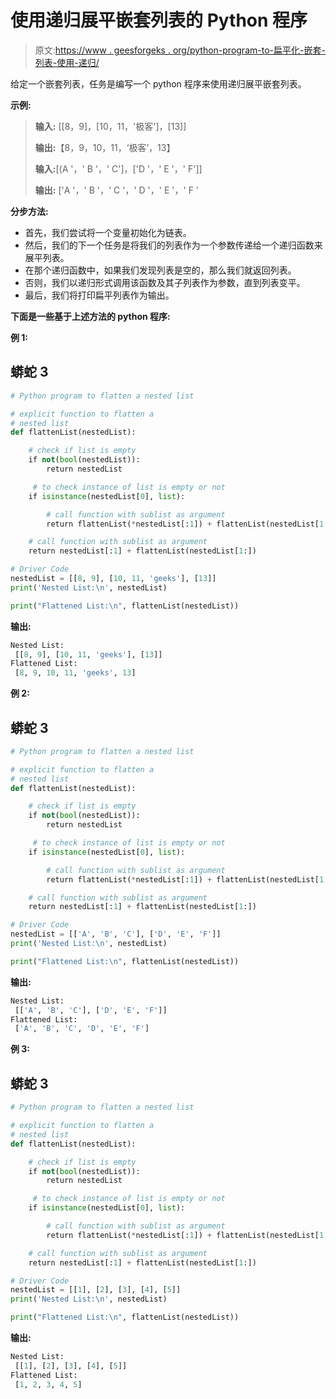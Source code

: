 # 使用递归展平嵌套列表的 Python 程序

> 原文:[https://www . geesforgeks . org/python-program-to-扁平化-嵌套-列表-使用-递归/](https://www.geeksforgeeks.org/python-program-to-flatten-a-nested-list-using-recursion/)

给定一个嵌套列表，任务是编写一个 python 程序来使用递归展平嵌套列表。

**示例:**

> **输入:** [[8，9]，[10，11，'极客']，[13]]
> 
> **输出:**【8，9，10，11，‘极客’，13】
> 
> **输入:**[(A '，' B '，' C']，['D '，' E '，' F']]
> 
> **输出:** ['A '，' B '，' C '，' D '，' E '，' F '

**分步方法:**

*   首先，我们尝试将一个变量初始化为链表。
*   然后，我们的下一个任务是将我们的列表作为一个参数传递给一个递归函数来展平列表。
*   在那个递归函数中，如果我们发现列表是空的，那么我们就返回列表。
*   否则，我们以递归形式调用该函数及其子列表作为参数，直到列表变平。
*   最后，我们将打印扁平列表作为输出。

**下面是一些基于上述方法的 python 程序:**

**例 1:**

## 蟒蛇 3

```py
# Python program to flatten a nested list

# explicit function to flatten a
# nested list
def flattenList(nestedList):

    # check if list is empty
    if not(bool(nestedList)):
        return nestedList

     # to check instance of list is empty or not
    if isinstance(nestedList[0], list):

        # call function with sublist as argument
        return flattenList(*nestedList[:1]) + flattenList(nestedList[1:])

    # call function with sublist as argument
    return nestedList[:1] + flattenList(nestedList[1:])

# Driver Code
nestedList = [[8, 9], [10, 11, 'geeks'], [13]]
print('Nested List:\n', nestedList)

print("Flattened List:\n", flattenList(nestedList))
```

**输出:**

```py
Nested List:
 [[8, 9], [10, 11, 'geeks'], [13]]
Flattened List:
 [8, 9, 10, 11, 'geeks', 13]
```

**例 2:**

## 蟒蛇 3

```py
# Python program to flatten a nested list

# explicit function to flatten a
# nested list
def flattenList(nestedList):

    # check if list is empty
    if not(bool(nestedList)):
        return nestedList

     # to check instance of list is empty or not
    if isinstance(nestedList[0], list):

        # call function with sublist as argument
        return flattenList(*nestedList[:1]) + flattenList(nestedList[1:])

    # call function with sublist as argument
    return nestedList[:1] + flattenList(nestedList[1:])

# Driver Code
nestedList = [['A', 'B', 'C'], ['D', 'E', 'F']]
print('Nested List:\n', nestedList)

print("Flattened List:\n", flattenList(nestedList))
```

**输出:**

```py
Nested List:
 [['A', 'B', 'C'], ['D', 'E', 'F']]
Flattened List:
 ['A', 'B', 'C', 'D', 'E', 'F']
```

**例 3:**

## 蟒蛇 3

```py
# Python program to flatten a nested list

# explicit function to flatten a
# nested list
def flattenList(nestedList):

    # check if list is empty
    if not(bool(nestedList)):
        return nestedList

     # to check instance of list is empty or not
    if isinstance(nestedList[0], list):

        # call function with sublist as argument
        return flattenList(*nestedList[:1]) + flattenList(nestedList[1:])

    # call function with sublist as argument
    return nestedList[:1] + flattenList(nestedList[1:])

# Driver Code
nestedList = [[1], [2], [3], [4], [5]]
print('Nested List:\n', nestedList)

print("Flattened List:\n", flattenList(nestedList))
```

**输出:**

```py
Nested List:
 [[1], [2], [3], [4], [5]]
Flattened List:
 [1, 2, 3, 4, 5]
```